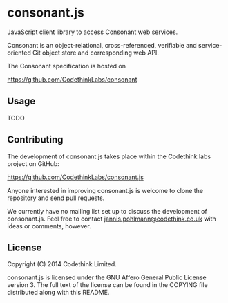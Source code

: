 consonant.js
============

JavaScript client library to access Consonant web services.

Consonant is an object-relational, cross-referenced, verifiable and
service-oriented Git object store and corresponding web API.

The Consonant specification is hosted on

  https://github.com/CodethinkLabs/consonant


Usage
-----

TODO


Contributing
------------

The development of consonant.js takes place within the Codethink labs
project on GitHub:

  https://github.com/CodethinkLabs/consonant.js

Anyone interested in improving consonant.js is welcome to clone the
repository and send pull requests.

We currently have no mailing list set up to discuss the development
of consonant.js. Feel free to contact jannis.pohlmann@codethink.co.uk
with ideas or comments, however.


License
-------

Copyright (C) 2014 Codethink Limited.

consonant.js is licensed under the GNU Affero General Public License
version 3. The full text of the license can be found in the COPYING
file distributed along with this README.
